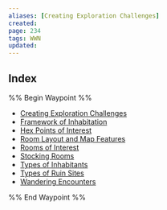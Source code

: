 ```yaml
---
aliases: [Creating Exploration Challenges]
created: 
page: 234
tags: WWN
updated: 
---
```



## Index

%% Begin Waypoint %%
- [Creating Exploration Challenges](./Creating%20Exploration%20Challenges.md)
- [Framework of Inhabitation](./Framework%20of%20Inhabitation.md)
- [Hex Points of Interest](./Hex%20Points%20of%20Interest.md)
- [Room Layout and Map Features](./Room%20Layout%20and%20Map%20Features.md)
- [Rooms of Interest](./Rooms%20of%20Interest.md)
- [Stocking Rooms](./Stocking%20Rooms.md)
- [Types of Inhabitants](./Types%20of%20Inhabitants.md)
- [Types of Ruin Sites](./Types%20of%20Ruin%20Sites.md)
- [Wandering Encounters](./Wandering%20Encounters.md)

%% End Waypoint %%
